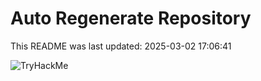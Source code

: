 # Auto Regenerate Repository

This README was last updated: 2025-03-02 17:06:41

 ![TryHackMe](https://tryhackme.com/badge/533634)
